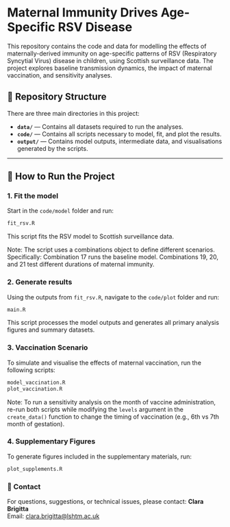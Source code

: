 # Maternal Immunity Drives Age-Specific RSV Disease

This repository contains the code and data for modelling the effects of maternally-derived immunity on age-specific patterns of RSV (Respiratory Syncytial Virus) disease in children, using Scottish surveillance data. The project explores baseline transmission dynamics, the impact of maternal vaccination, and sensitivity analyses.

## 📁 Repository Structure

There are three main directories in this project:

- **`data/`** — Contains all datasets required to run the analyses.
- **`code/`** — Contains all scripts necessary to model, fit, and plot the results.
- **`output/`** — Contains model outputs, intermediate data, and visualisations generated by the scripts.

---

## 🚀 How to Run the Project

### 1. Fit the model

Start in the `code/model` folder and run:

```r
fit_rsv.R
```

This script fits the RSV model to Scottish surveillance data.

Note:
The script uses a combinations object to define different scenarios. Specifically:
Combination 17 runs the baseline model.
Combinations 19, 20, and 21 test different durations of maternal immunity.

### 2. Generate results

Using the outputs from `fit_rsv.R`, navigate to the `code/plot` folder and run:

```r
main.R
```

This script processes the model outputs and generates all primary analysis figures and summary datasets.

### 3. Vaccination Scenario

To simulate and visualise the effects of maternal vaccination, run the following scripts:

```r
model_vaccination.R
plot_vaccination.R
```

Note:
To run a sensitivity analysis on the month of vaccine administration, re-run both scripts while modifying the `levels` argument in the `create_data()` function to change the timing of vaccination (e.g., 6th vs 7th month of gestation).

### 4. Supplementary Figures
To generate figures included in the supplementary materials, run:

```r
plot_supplements.R
```

### 📧 Contact

For questions, suggestions, or technical issues, please contact:
**Clara Brigitta**  
Email: [clara.brigitta@lshtm.ac.uk](mailto:clara.brigitta@lshtm.ac.uk)
